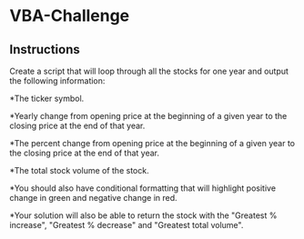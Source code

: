 # VBA-Challenge

## Instructions

Create a script that will loop through all the stocks for one year and output the following information:

  *The ticker symbol.

  *Yearly change from opening price at the beginning of a given year to the closing price at the end of that year.

  *The percent change from opening price at the beginning of a given year to the closing price at the end of that year.

  *The total stock volume of the stock.

  *You should also have conditional formatting that will highlight positive change in green and negative change in red.

  *Your solution will also be able to return the stock with the "Greatest % increase", "Greatest % decrease" and "Greatest total volume".
